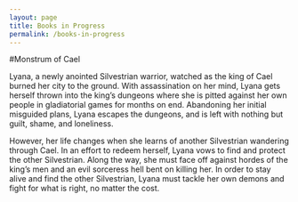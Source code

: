 ```yaml
---
layout: page
title: Books in Progress
permalink: /books-in-progress
---
```


#Monstrum of Cael 

Lyana, a newly anointed Silvestrian warrior, watched as the king of Cael burned her city to the ground. With assassination on her mind, Lyana gets herself thrown into the king’s dungeons where she is pitted against her own people in gladiatorial games for months on end. Abandoning her initial misguided plans, Lyana escapes the dungeons, and is left with nothing but guilt, shame, and loneliness. 

However, her life changes when she learns of another Silvestrian wandering through Cael. In an effort to redeem herself, Lyana vows to find and protect the other Silvestrian. Along the way, she must face off against hordes of the king’s men and an evil sorceress hell bent on killing her. In order to stay alive and find the other Silvestrian, Lyana must tackle her own demons and fight for what is right, no matter the cost.

